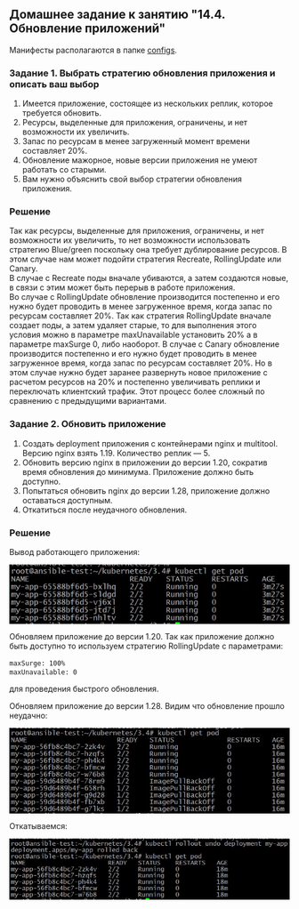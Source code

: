 ## Домашнее задание к занятию "14.4. Обновление приложений"

Манифесты располагаются в папке [configs](./configs/).

### Задание 1. Выбрать стратегию обновления приложения и описать ваш выбор

1. Имеется приложение, состоящее из нескольких реплик, которое требуется обновить.
2. Ресурсы, выделенные для приложения, ограничены, и нет возможности их увеличить.
3. Запас по ресурсам в менее загруженный момент времени составляет 20%.
4. Обновление мажорное, новые версии приложения не умеют работать со старыми.
5. Вам нужно объяснить свой выбор стратегии обновления приложения.

### Решение

Так как ресурсы, выделенные для приложения, ограничены, и нет возможности их увеличить, то нет возможности использовать стратегию Blue/green поскольку она требует дублирование ресурсов. В этом случае нам может подойти стратегия Recreate, RollingUpdate или Canary.  
В случае с Recreate поды вначале убиваются, а затем создаются новые, в связи с этим может быть перерыв в работе приложения.   
Во случае с RollingUpdate обновление производится постепенно и его нужно будет проводить в менее загруженное время, когда запас по ресурсам составляет 20%. Так как стратегия RollingUpdate вначале создает поды, а затем удаляет старые, то для выполнения этого условия можно в параметре maxUnavailable установить 20% а в параметре maxSurge 0, либо наоборот.
В случае с Canary обновление производится постепенно и его нужно будет проводить в менее загруженное время, когда запас по ресурсам составляет 20%. Но в этом случае нужно будет заранее развернуть новое приложение с расчетом ресурсов на 20% и постепенно увеличивать реплики и переключать клиентский трафик. Этот процесс более сложный по сравнению с предыдущими вариантами.

### Задание 2. Обновить приложение

1. Создать deployment приложения с контейнерами nginx и multitool. Версию nginx взять 1.19. Количество реплик — 5.
2. Обновить версию nginx в приложении до версии 1.20, сократив время обновления до минимума. Приложение должно быть доступно.
3. Попытаться обновить nginx до версии 1.28, приложение должно оставаться доступным.
4. Откатиться после неудачного обновления.

### Решение

Вывод работающего приложения:

<img align="top" src="img/deploy.jpg">		<!--![deploy](img/deploy.jpg)-->

Обновляем приложение до версии 1.20. Так как приложение должно быть доступно то используем стратегию RollingUpdate с параметрами:
```
maxSurge: 100%
maxUnavailable: 0
```
для проведения быстрого обновления.

Обновляем приложение до версии 1.28. Видим что обновление прошло неудачно:

<img align="top" src="img/fail.jpg">		<!--![fail](img/fail.jpg)-->

Откатываемся:

<img align="top" src="img/rollout.jpg">		<!--![rollout(img/rollout.jpg)-->